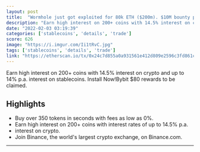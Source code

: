 ```yaml
---
layout: post
title:  "Wormhole just got exploited for 80k ETH ($200m). $10M bounty put out by the team."
description: "Earn high interest on 200+ coins with 14.5% interest on crypto and up to 14% p.a. interest on stablecoins. Install Now!Bybit $80 rewards to be claimed."
date: "2022-02-03 03:19:39"
categories: ['stablecoins', 'details', 'trade']
score: 626
image: "https://i.imgur.com/Ii1tRvC.jpg"
tags: ['stablecoins', 'details', 'trade']
link: "https://etherscan.io/tx/0x24c7d855a0a931561e412d809e2596c3fd861cc7385566fd1cb528f9e93e5f14"
---
```


Earn high interest on 200+ coins with 14.5% interest on crypto and up to 14% p.a. interest on stablecoins. Install Now!Bybit $80 rewards to be claimed.

## Highlights

- Buy over 350 tokens in seconds with fees as low as 0%.
- Earn high interest on 200+ coins with interest rates of up to 14.5% p.a.
- interest on crypto.
- Join Binance, the world's largest crypto exchange, on Binance.com.

---
